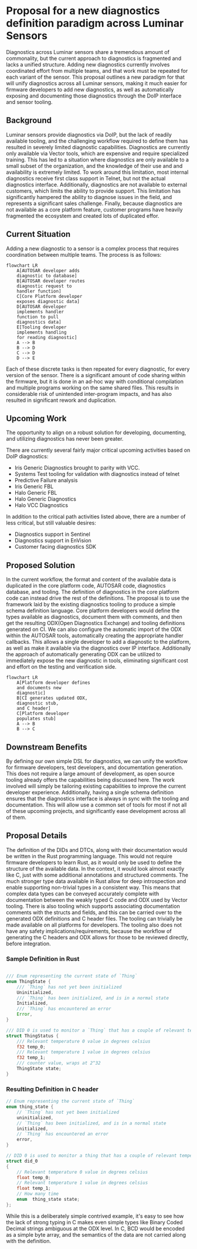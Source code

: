 # Proposal for a new diagnostics definition paradigm across Luminar Sensors

Diagnostics across Luminar sensors share a tremendous amount of commonality,
but the current approach to diagnostics is fragmented and lacks a unified structure.
Adding new diagnostics currently involves coordinated effort from multiple teams,
and that work must be repeated for each variant of the sensor.
This proposal outlines a new paradigm for  that will unify diagnostics across all Luminar sensors,
making it much easier for firmware developers to add new diagnostics,
as well as automatically exposing and documenting those diagnostics through the DoIP interface and sensor tooling.

## Background

Luminar sensors provide diagnostics via DoIP, but the lack of readily available tooling,
and the challenging workflow required to define them has resulted in severely limited diagnostic capabilities.
Diagnostics are currently only available via Vector tools, which are expensive and require specialized training.
This has led to a situation where diagnostics are only available to a small subset of the organization,
and the knowledge of their use and and availability is extremely limited.
To work around this limitation, most internal diagnostics receive first class support in Telnet,
but not the actual diagnostics interface.
Additionally, diagnostics are not available to external customers, which limits the ability to provide support.
This limitation has significantly hampered the ability to diagnose issues in the field,
and represents a significant sales challenge.
Finally, because diagnostics are not available as a core platform feature,
customer programs have heavily fragmented the ecosystem and created lots of duplicated effor.

## Current Situation

Adding a new diagnostic to a sensor is a complex process that requires coordination between multiple teams.
The process is as follows:

```mermaid
flowchart LR
    A[AUTOSAR developer adds
    diagnostic to database]
    B[AUTOSAR developer routes
    diagnostic request to
    handler function]
    C[Core Platform developer
    exposes diagnostic data]
    D[AUTOSAR developer
    implements handler
    function to pull
    diagnostics data]
    E[Tooling developer
    implements handling
    for reading diagnostic]
    A --> B
    B --> D
    C --> D
    D --> E
```

Each of these discrete tasks is then repeated for every diagnostic,
for every version of the sensor.
There is a significant amount of code sharing within the firmware,
but it is done in an ad-hoc way with conditional compilation and multiple
programs working on the same shared files.
This results in considerable risk of unintended inter-program impacts,
and has also resulted in significant rework and duplication.

## Upcoming Work

The opportunity to align on a robust solution for developing,
documenting, and utilizing diagnostics has never been greater.

There are currently several fairly major critical upcoming activities based on DoIP diagnostics:

- Iris Generic Diagnostics brought to parity with VCC.
- Systems Test tooling for validation with diagnostics instead of telnet
- Predictive Failure analysis
- Iris Generic FBL
- Halo Generic FBL
- Halo Generic Diagnostics
- Halo VCC Diagnostics

In addition to the critical path activities listed above,
there are a number of less critical, but still valuable desires:

- Diagnostics support in Sentinel
- Diagnostics support in EnVision
- Customer facing diagnostics SDK

## Proposed Solution

In the current workflow, the format and content of the available data is duplicated in the core platform code,
AUTOSAR code, diagnostics database, and tooling.
The definition of diagnostics in the core platform code can instead drive the rest of the definitions.
The proposal is to use the framework laid by the existing diagnostics tooling
to produce a simple schema definition language.
Core platform developers would define the types available as diagnostics,
document them with comments, and then get the resulting ODX(Open Diagnostics Exchange)
and tooling definitions generated on CI.
We can also configure the automatic import of the ODX within the AUTOSAR tools,
automatically creating the appropriate handler callbacks.
This allows a single developer to add a diagnostic to the platform,
as well as make it available via the diagnostics over IP interface.
Additionally the approach of automatically generating ODX can be utilized to
immediately expose the new diagnostic in tools,
eliminating significant cost and effort on the testing and verification side.

```mermaid
flowchart LR
    A[Platform developer defines 
    and documents new 
    diagnostic]
    B[CI generates updated ODX, 
    diagnostic stub, 
    and C header]
    C[Platform developer
    populates stub]
    A --> B
    B --> C
```

## Downstream Benefits

By defining our own simple DSL for diagnostics,
we can unify the workflow for firmware developers, test developers,
and documentation generation.
This does not require a large amount of development,
as open source tooling already offers the capabilities being discussed here.
The work involved will simply be tailoring existing capabilities
to improve the current developer experience.
Additionally, having a single schema definition ensures that the diagnostics
interface is always in sync with the tooling and documentation.
This will allow use a common set of tools for most if not all of these upcoming projects,
and significantly ease development across all of them.

## Proposal Details

The definition of the DIDs and DTCs,
along with their documentation would be written in the Rust programming language.
This would not require firmware developers to learn Rust,
as it would only be used to define the structure of the available data.
In the context, it would look almost exactly like C,
just with some additional annotations and structured comments.
The much stronger type data available in Rust allow for deep introspection and enable
supporting non-trivial types in a consistent way.
This means that complex data types can be conveyed accurately complete with documentation between
the weakly typed C code and ODX used by Vector tooling.
There is also tooling which supports associating documentation comments with the structs and fields,
and this can be carried over to the generated ODX definitions and C header files.
The tooling can trivially be made available on all platforms for developers.
The tooling also does not have any safety implications/requirements,
because the workflow of generating the C headers and ODX allows for those to be reviewed directly,
before integration.

### Sample Definition in Rust

```Rust

/// Enum representing the current state of `Thing`
enum ThingState {
    /// `Thing` has not yet been initialized
    Uninitialized,
    /// `Thing` has been initialized, and is in a normal state
    Initialized,
    /// `Thing` has encountered an error
    Error,
}

/// DID 0 is used to monitor a `Thing` that has a couple of relevant temperatures and has a state
struct ThingStatus {
    /// Relevant temperature 0 value in degrees celsius
    f32 temp_0;
    /// Relevant temperature 1 value in degrees celsius
    f32 temp_1;
    /// counter value, wraps at 2^32
    ThingState state;
}
```

### Resulting Definition in C header

```c
// Enum representing the current state of `Thing`
enum thing_state {
    // `Thing` has not yet been initialized
    uninitialized,
    // `Thing` has been initialized, and is in a normal state
    initialized,
    // `Thing` has encountered an error
    error,
}

// DID 0 is used to monitor a thing that has a couple of relevant temperatures and
struct did_0 
{   
    // Relevant temperature 0 value in degrees celsius
    float temp_0;
    // Relevant temperature 1 value in degrees celsius
    float temp_1;
    // How many time
    enum  thing_state state;
};
```

While this is a deliberately simple contrived example,
it's easy to see how the lack of strong typing in C makes even simple types like
Binary Coded Decimal strings ambiguous at the ODX level.
In C, BCD would be encoded as a simple byte array,
and the semantics of the data are not carried along with the definition.
